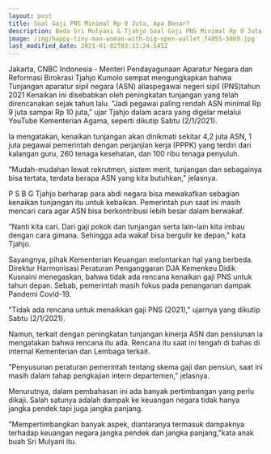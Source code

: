 ```yaml
---
layout: post
title: Soal Gaji PNS Minimal Rp 9 Juta, Apa Benar?
description: Beda Sri Mulyani & Tjahjo Soal Gaji PNS Minimal Rp 9 Juta
image: /img/happy-tiny-man-woman-with-big-open-wallet_74855-5869.jpg
last_modified_date: 2021-01-02T03:13:24.545Z
---
```

Jakarta, CNBC Indonesia - Menteri Pendayagunaan Aparatur Negara dan Reformasi Birokrasi Tjahjo Kumolo sempat mengungkapkan bahwa Tunjangan aparatur sipil negara (ASN) aliaspegawai negeri sipil (PNS)tahun 2021 
Kenaikan ini disebabkan oleh peningkatan tunjangan yang telah direncanakan sejak tahun lalu. "Jadi pegawai paling rendah ASN minimal Rp 9 juta sampai Rp 10 juta," ujar Tjahjo dalam acara yang digelar melalui YouTube Kementerian Agama, seperti dikutip Sabtu (2/1/2021).

Ia mengatakan, kenaikan tunjangan akan dinikmati sekitar 4,2 juta ASN, 1 juta pegawai pemerintah dengan perjanjian kerja (PPPK) yang terdiri dari kalangan guru, 260 tenaga kesehatan, dan 100 ribu tenaga penyuluh.



"Mudah-mudahan lewat rekrutmen, sistem merit, tunjangan dan sebagainya bisa tertata, terdata berapa ASN yang kita butuhkan," jelasnya.

P
S
B
G
Tjahjo berharap para abdi negara bisa mewakafkan sebagian kenaikan tunjangan itu untuk kebaikan. Pemerintah pun saat ini masih mencari cara agar ASN bisa berkontribusi lebih besar dalam berwakaf.

"Nanti kita cari. Dari gaji pokok dan tunjangan serta lain-lain kita imbau dengan cara gimana. Sehingga ada wakaf bisa bergulir ke depan," kata Tjahjo.

Sayangnya, pihak Kementerian Keuangan melontarkan hal yang berbeda. Direktur Harmonisasi Peraturan Penganggaran DJA Kemenkeu Didik Kusnaini menegaskan, bahwa tidak ada rencana kenaikan gaji PNS untuk tahun depan. Sebab, pemerintah masih fokus pada penanganan dampak Pandemi Covid-19.

"Tidak ada rencana untuk menaikkan gaji PNS (2021)," ujarnya yang dikutip Sabtu (2/1/2021).

Namun, terkait dengan peningkatan tunjangan kinerja ASN dan pensiunan ia mengatakan bahwa rencana itu ada. Rencana itu saat ini tengah di bahas di internal Kementerian dan Lembaga terkait.

"Penyusunan peraturan pemerintah tentang skema gaji dan pensiun, saat ini masih dalam tahap pengkajian intern departemen," jelasnya.

Menurutnya, dalam pembahasan ini ada banyak pertimbangan yang perlu dikaji. Salah satunya adalah dampak ke keuangan negara tidak hanya jangka pendek tapi juga jangka panjang.

"Mempertimbangkan banyak aspek, diantaranya termasuk dampaknya terhadap keuangan negara jangka pendek dan jangka panjang,"kata anak buah Sri Mulyani itu.